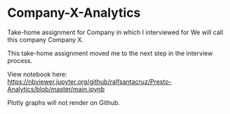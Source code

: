 # Company-X-Analytics
Take-home assignment for Company in which I interviewed for
We will call this company Company X.

This take-home assignment moved me to the next step in the interview process.


View notebook here: https://nbviewer.jupyter.org/github/ralfsantacruz/Presto-Analytics/blob/master/main.ipynb


Plotly graphs will not render on Github.

